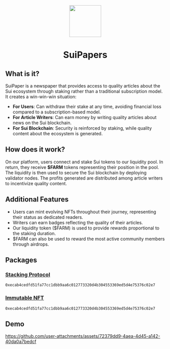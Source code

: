 <div align="center">
<img src="https://suipaper.vercel.app/favicon.ico" width="100"/>
<h1 align="center" style="margin-bottom: 0">SuiPapers</h1>
</div>

## What is it?

SuiPaper is a newspaper that provides access to quality articles about the Sui ecosystem through staking rather than a traditional subscription model. It creates a win-win-win situation:

- **For Users**: Can withdraw their stake at any time, avoiding financial loss compared to a subscription-based model.
- **For Article Writers**: Can earn money by writing quality articles about news on the Sui blockchain.
- **For Sui Blockchain**: Security is reinforced by staking, while quality content about the ecosystem is generated.

## How does it work?

On our platform, users connect and stake Sui tokens to our liquidity pool. In return, they receive **$FARM** tokens representing their position in the pool. The liquidity is then used to secure the Sui blockchain by deploying validator nodes. The profits generated are distributed among article writers to incentivize quality content.

## Additional Features

- Users can mint evolving NFTs throughout their journey, representing their status as dedicated readers.
- Writers can earn badges reflecting the quality of their articles.
- Our liquidity token ($FARM) is used to provide rewards proportional to the staking duration.
- $FARM can also be used to reward the most active community members through airdrops.

## Packages
### [Stacking Protocol](https://suiscan.xyz/testnet/object/0xecab4cedfd51fa77cc1dbb9aa6c012773320d4b304553369ed5d4e75376c02e7/contracts)
```
0xecab4cedfd51fa77cc1dbb9aa6c012773320d4b304553369ed5d4e75376c02e7
```

### [Immutable NFT](https://suiscan.xyz/testnet/object/0xecab4cedfd51fa77cc1dbb9aa6c012773320d4b304553369ed5d4e75376c02e7/contracts)
```
0xecab4cedfd51fa77cc1dbb9aa6c012773320d4b304553369ed5d4e75376c02e7
```

## Demo

https://github.com/user-attachments/assets/72379dd9-4aea-4d45-a142-40da0a7bedcf


